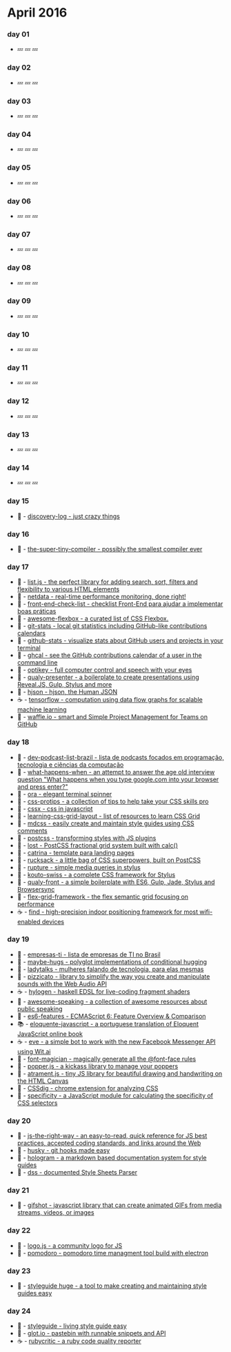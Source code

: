 # April 2016

### day 01
- :zzz: :zzz: :zzz:

### day 02
- :zzz: :zzz: :zzz:

### day 03
- :zzz: :zzz: :zzz:

### day 04
- :zzz: :zzz: :zzz:

### day 05
- :zzz: :zzz: :zzz:

### day 06
- :zzz: :zzz: :zzz:

### day 07
- :zzz: :zzz: :zzz:

### day 08
- :zzz: :zzz: :zzz:

### day 09
- :zzz: :zzz: :zzz:

### day 10
- :zzz: :zzz: :zzz:

### day 11
- :zzz: :zzz: :zzz:

### day 12
- :zzz: :zzz: :zzz:

### day 13
- :zzz: :zzz: :zzz:

### day 14
- :zzz: :zzz: :zzz:

### day 15
- :lollipop: - [discovery-log - just crazy things](https://github.com/fbeegle/discovery-log)

### day 16
- :wrench: - [the-super-tiny-compiler - possibly the smallest compiler ever](https://github.com/thejameskyle/the-super-tiny-compiler)

### day 17
- :beers: - [list.js - the perfect library for adding search, sort, filters and flexibility to various HTML elements](https://github.com/javve/list.js)
- :wrench: - [netdata - real-time performance monitoring, done right!](https://github.com/firehol/netdata)
- :beers: - [front-end-check-list - checklist Front-End para ajudar a implementar boas práticas](https://github.com/afonsopacifer/front-end-checklist)
- :beers: - [awesome-flexbox - a curated list of CSS Flexbox.](https://github.com/afonsopacifer/awesome-flexbox)
- :wrench: - [git-stats - local git statistics including GitHub-like contributions calendars](https://github.com/IonicaBizau/git-stats)
- :wrench: - [github-stats - visualize stats about GitHub users and projects in your terminal](https://github.com/IonicaBizau/github-stats)
- :wrench: - [ghcal - see the GitHub contributions calendar of a user in the command line](https://github.com/IonicaBizau/ghcal)
- :lollipop: - [optikey -  full computer control and speech with your eyes](https://github.com/OptiKey/OptiKey)
- :beers: - [qualy-presenter - a boilerplate to create presentations using Reveal.JS, Gulp, Stylus and more](https://github.com/Qualy-org/qualy-presenter)
- :beers: - [hjson - hjson, the Human JSON ](https://github.com/laktak/hjson)
- :coffee: - [tensorflow - computation using data flow graphs for scalable machine learning](https://github.com/tensorflow/tensorflow)
- :wrench: - [waffle.io - smart and Simple Project Management for Teams on GitHub](https://github.com/waffleio/waffle.io)

### day 18
- :lollipop: - [dev-podcast-list-brazil - lista de podcasts focados em programação, tecnologia e ciências da computação](https://github.com/ogilvieira/dev-podcast-list-brazil)
- :lollipop: - [what-happens-when - an attempt to answer the age old interview question "What happens when you type google.com into your browser and press enter?"](https://github.com/alex/what-happens-when)
- :wrench: - [ora - elegant terminal spinner](https://github.com/sindresorhus/ora)
- :beers: - [css-protips - a collection of tips to help take your CSS skills pro](https://github.com/AllThingsSmitty/css-protips)
- :beers: - [cssx - css in javascript](https://github.com/krasimir/cssx)
- :beers: - [learning-css-grid-layout - list of resources to learn CSS Grid](https://github.com/afonsopacifer/learning-css-grid-layout)
- :beers: - [mdcss - easily create and maintain style guides using CSS comments](https://github.com/jonathantneal/mdcss)
- :beers: - [postcss - transforming styles with JS plugins](https://github.com/postcss/postcss)
- :beers: - [lost - PostCSS fractional grid system built with calc()](https://github.com/peterramsing/lost)
- :beers: - [catrina - template para landing pages](https://github.com/thulioph/catrina)
- :beers: - [rucksack - a little bag of CSS superpowers, built on PostCSS](https://github.com/simplaio/rucksack)
- :beers: - [rupture - simple media queries in stylus](https://github.com/jenius/rupture)
- :beers: - [kouto-swiss - a complete CSS framework for Stylus](https://github.com/leny/kouto-swiss)
- :beers: - [qualy-front - a  simple boilerplate with ES6, Gulp, Jade, Stylus and Browsersync](https://github.com/Qualy-org/qualy-front)
- :beers: - [flex-grid-framework - the flex semantic grid focusing on performance](https://github.com/afonsopacifer/flex-grid-framework)
- :coffee: - [find - high-precision indoor positioning framework for most wifi-enabled devices](https://github.com/schollz/find)

### day 19
- :lollipop: - [empresas-ti - lista de empresas de TI no Brasil](https://github.com/renatodinhani/empresas-ti)
- :lollipop: - [maybe-hugs - polyglot implementations of conditional hugging](https://github.com/zkat/maybe-hugs)
- :lollipop: - [ladytalks - mulheres falando de tecnologia, para elas mesmas](https://github.com/ladytalks/ladytalks.github.io)
- :beers: - [pizzicato - library to simplify the way you create and manipulate sounds with the Web Audio API](https://github.com/alemangui/pizzicato)
- :coffee: - [hylogen - haskell EDSL for live-coding fragment shaders](https://github.com/sleexyz/hylogen)
- :lollipop: - [awesome-speaking - a collection of awesome resources about public speaking](https://github.com/matteofigus/awesome-speaking)
- :beers: - [es6-features - ECMAScript 6: Feature Overview & Comparison](https://github.com/rse/es6-features)
- :books: - [eloquente-javascript - a portuguese translation of Eloquent JavaScript online book](https://github.com/braziljs/eloquente-javascript)
- :coffee: - [eve - a simple bot to work with the new Facebook Messenger API using Wit.ai](https://github.com/willianjusten/eve)
- :beers: - [font-magician - magically generate all the @font-face rules](https://github.com/jonathantneal/postcss-font-magician/)
- :beers: - [popper.js - a kickass library to manage your poppers](https://github.com/FezVrasta/popper.js)
- :beers: - [atrament.js - tiny JS library for beautiful drawing and handwriting on the HTML Canvas](https://github.com/jakubfiala/atrament.js)
- :wrench: - [CSSdig - chrome extension for analyzing CSS](https://github.com/tomgenoni/cssdig-chrome)
- :wrench: - [specificity - a JavaScript module for calculating the specificity of CSS selectors](https://specificity.keegan.st/)

### day 20

- :beers: - [js-the-right-way - an easy-to-read, quick reference for JS best practices, accepted coding standards, and links around the Web](https://github.com/braziljs/js-the-right-way)
- :wrench: - [husky - git hooks made easy](https://github.com/typicode/husky)
- :beers: - [hologram - a markdown based documentation system for style guides](https://github.com/trulia/hologram)
- :beers: - [dss - documented Style Sheets Parser ](https://github.com/DSSWG/DSS)

### day 21
- :wrench: - [gifshot - javascript library that can create animated GIFs from media streams, videos, or images](https://github.com/yahoo/gifshot)

### day 22
- :lollipop: - [logo.js - a community logo for JS](https://github.com/voodootikigod/logo.js)
- :wrench: - [pomodoro - pomodoro time managment tool build with electron](https://github.com/G07cha/pomodoro)

### day 23
- :beers: - [styleguide huge - a tool to make creating and maintaining style guides easy](https://github.com/hugeinc/styleguide)

### day 24
- :beers: - [styleguide - living style guide easy](https://github.com/devbridge/Styleguide)
- :wrench: - [glot.io - pastebin with runnable snippets and API](https://github.com/prasmussen/glot)
- :coffee: - [rubycritic - a ruby code quality reporter](https://github.com/whitesmith/rubycritic)